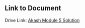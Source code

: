 ## Link to Document  

Drive Link: [Akash Module 5 Solution](https://drive.google.com/file/d/1jsZdZ7wuNKn01ASSWyADEaRU1Sw4rVII/view?usp=drive_link)
